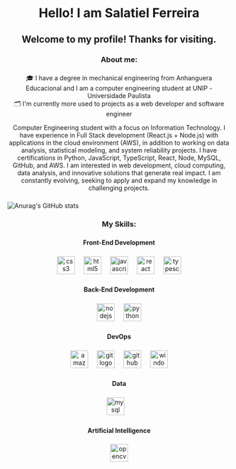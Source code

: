 <h1 align="center">Hello! I am Salatiel Ferreira</h1>

###

<h2 align="center">Welcome to my profile! Thanks for visiting.</h2>

###

<h3 align="center">About me:</h3>

###

<p align="center">🎓 I have a degree in mechanical engineering from Anhanguera Educacional and I am a computer engineering student at UNIP - Universidade Paulista<br>🗂️ I'm currently more used to projects as a web developer and software engineer</p>

<p align="center">Computer Engineering student with a focus on Information Technology. I have experience in Full Stack development (React.js + Node.js) with applications in the cloud environment (AWS), in addition to working on data analysis, statistical modeling, and system reliability projects. I have certifications in Python, JavaScript, TypeScript, React, Node, MySQL, GitHub, and AWS. I am interested in web development, cloud computing, data analysis, and innovative solutions that generate real impact. I am constantly evolving, seeking to apply and expand my knowledge in challenging projects.</p>

###

 ![Anurag's GitHub stats](https://github-readme-stats.vercel.app/api?username=SalatielFerreira&theme=dark&show_icons=true)

###

<h3 align="center">My Skills:</h3>

###

<h4 align="center">Front-End Development</h4>

###

<div align="center">
  <img src="https://cdn.jsdelivr.net/gh/devicons/devicon/icons/css3/css3-original.svg" height="40" alt="css3 logo"  />
  <img width="12" />
  <img src="https://cdn.jsdelivr.net/gh/devicons/devicon/icons/html5/html5-original.svg" height="40" alt="html5 logo"  />
  <img width="12" />
  <img src="https://cdn.jsdelivr.net/gh/devicons/devicon/icons/javascript/javascript-original.svg" height="40" alt="javascript logo"  />
  <img width="12" />
  <img src="https://cdn.jsdelivr.net/gh/devicons/devicon/icons/react/react-original.svg" height="40" alt="react logo"  />
  <img width="12" />
  <img src="https://cdn.jsdelivr.net/gh/devicons/devicon/icons/typescript/typescript-original.svg" height="40" alt="typescript logo"  />
</div>

###

<h4 align="center">Back-End Development</h4>

###

<div align="center">
  <img src="https://cdn.jsdelivr.net/gh/devicons/devicon/icons/nodejs/nodejs-original.svg" height="40" alt="nodejs logo"  />
  <img width="12" />
  <img src="https://cdn.jsdelivr.net/gh/devicons/devicon/icons/python/python-original.svg" height="40" alt="python logo"  />
</div>

###

<h4 align="center">DevOps</h4>

###

<div align="center">
  <img src="https://cdn.jsdelivr.net/gh/devicons/devicon/icons/amazonwebservices/amazonwebservices-line-wordmark.svg" height="40" alt="amazonwebservices logo"  />
  <img width="12" />
  <img src="https://cdn.jsdelivr.net/gh/devicons/devicon/icons/git/git-original.svg" height="40" alt="git logo"  />
  <img width="12" />
  <img src="https://cdn.jsdelivr.net/gh/devicons/devicon/icons/github/github-original.svg" height="40" alt="github logo"  />
  <img width="12" />
  <img src="https://cdn.jsdelivr.net/gh/devicons/devicon/icons/windows8/windows8-original.svg" height="40" alt="windows8 logo"  />
</div>

###

<h4 align="center">Data</h4>

###

<div align="center">
  <img src="https://cdn.jsdelivr.net/gh/devicons/devicon/icons/mysql/mysql-original.svg" height="40" alt="mysql logo"  />
  <img width="12" />
</div>

###

<h4 align="center">Artificial Intelligence</h4>

###

<div align="center">
  <img src="https://cdn.jsdelivr.net/gh/devicons/devicon/icons/opencv/opencv-original.svg" height="40" alt="opencv logo"  />
</div>

###

